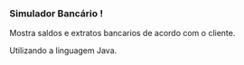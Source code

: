 <h3> Simulador Bancário !</h3>

<p> Mostra saldos e extratos bancarios de acordo com o cliente.</p>
<p> Utilizando a linguagem Java.</p>


